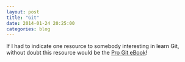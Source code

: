 ```yaml
---
layout: post
title: "Git"
date: 2014-01-24 20:25:00
categories: blog
---
```


If I had to indicate one resource to somebody interesting in learn Git, without doubt this resource would be the <a href="http://git-scm.com/book" target="_blank">Pro Git eBook</a>!